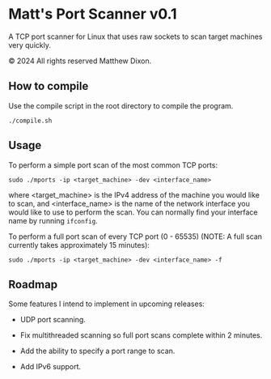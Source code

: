 # Matt's Port Scanner v0.1

A TCP port scanner for Linux that uses raw sockets to scan target machines very quickly.

© 2024 All rights reserved Matthew Dixon.

## How to compile

Use the compile script in the root directory to compile the program.

`./compile.sh`

## Usage

To perform a simple port scan of the most common TCP ports:

`sudo ./mports -ip <target_machine> -dev <interface_name>`

where <target_machine> is the IPv4 address of the machine you would like to scan, and <interface_name> is the name of the network interface you would like to use to perform the scan.  You can normally find your interface name by running `ifconfig`.

To perform a full port scan of every TCP port (0 - 65535) (NOTE: A full scan currently takes approximately 15 minutes):

`sudo ./mports -ip <target_machine> -dev <interface_name> -f`

## Roadmap

Some features I intend to implement in upcoming releases:

* UDP port scanning.

* Fix multithreaded scanning so full port scans complete within 2 minutes.

* Add the ability to specify a port range to scan.

* Add IPv6 support.
